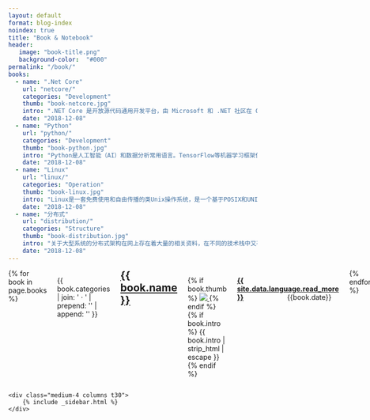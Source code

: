 ```yaml
---
layout: default
format: blog-index
noindex: true
title: "Book & Notebook"
header:
   image: "book-title.png"
   background-color:  "#000"
permalink: "/book/"
books:
  - name: ".Net Core"
    url: "netcore/"
    categories: "Development"
    thumb: "book-netcore.jpg"
    intro: ".NET Core 是开放源代码通用开发平台，由 Microsoft 和 .NET 社区在 GitHub 上共同维护。 它跨平台（支持 Windows、macOS 和 Linux），并且可用于生成设备、云和 IoT 应用程序。"
    date: "2018-12-08"
  - name: "Python"
    url: "python/"
    categories: "Development"
    thumb: "book-python.jpg"
    intro: "Python是人工智能（AI）和数据分析常用语言。TensorFlow等机器学习框架使用Python开发， Python还含有优质的文档、丰富的AI库、机器学习库、自然语言和文本处理库。尤其是Python中的机器学习，实现了人工智能领域中大量的需求。"
    date: "2018-12-08"
  - name: "Linux"
    url: "linux/"
    categories: "Operation"
    thumb: "book-linux.jpg"
    intro: "Linux是一套免费使用和自由传播的类Unix操作系统，是一个基于POSIX和UNIX的多用户、多任务、支持多线程和多CPU的操作系统。Linux能运行主要的UNIX工具软件、应用程序和网络协议。它支持32位和64位硬件。Linux继承了Unix以网络为核心的设计思想，是一个性能稳定的多用户网络操作系统。"
    date: "2018-12-08"
  - name: "分布式"
    url: "distribution/"
    categories: "Structure"
    thumb: "book-distribution.jpg"
    intro: "关于大型系统的分布式架构在网上存在着大量的相关资料，在不同的技术栈中又存在这些许的差异，但究其根本整体的思路是大同小异的。我们就此以.net平台为例，对分布式架构的演化过程做一个简单的梳理。"
    date: "2018-12-08"
---
```


<div class="row">
	<div class="medium-8 columns t30">
      {% for book in page.books %}
      <div class="row">
         <div class="small-12 columns b60">
            <p class="subheadline">
               {{ book.categories | join: ' &middot; ' | prepend: '<span class="subheader">' | append: '</span>' }}
            </p>
            <h2 style="margin-top:0">
               <a href="{{ site.url }}/{{ book.url }}" target="_blank">
                  {{ book.name }}
               </a>
            </h2>
            <p>
               {% if book.thumb %}
               <a href="{{ site.url }}/{{ book.url }}" title="{{ book.name | escape_once }}"  target="_blank">
                  <img src="{{ site.urlimg }}{{ book.thumb }}" class="alignleft"/>
               </a>
               {% endif %}
               {% if book.intro %}
                  {{ book.intro | strip_html | escape }}
               {% endif %}
            </p>
            <p>
               <a href="{{ site.url }}/{{ book.url }}" title="{{ site.data.language.read }} {{ book.name | escape_once }}"  target="_blank">
                  <strong>{{ site.data.language.read_more }}</strong>
               </a>
               <span style="float:right;margin-right:15px;">{{book.date}}</span>
            </p>
         </div>
      </div>
      {% endfor %}
	</div>

	<div class="medium-4 columns t30">
		{% include _sidebar.html %}
	</div>
</div>